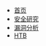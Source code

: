 * [首页](/)
* [安全研究](/%E5%AE%89%E5%85%A8%E7%A0%94%E7%A9%B6/)
* [漏洞分析](/%E6%BC%8F%E6%B4%9E%E5%88%86%E6%9E%90/)
* [HTB](/HTB/)